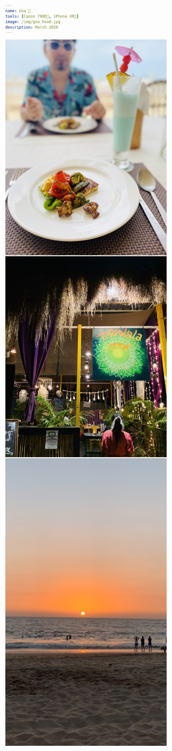 ```yaml
---
name: Goa 🥂
tools: [Canon 700D📸, iPhone XR📱]
image: /img/goa_head.jpg
description: March 2020
---
```


<html>

<head>
  <title>boostrap 4 responsive image gallery</title>
</head>

<body>
  <div class="container-fluid">
    <div class="row">
      <div class="column">
		<img src="/img/goa/Optimized-goa1.jpg"/>
	</div>
      <div class="column">
		<img src="/img/goa/Optimized-goa2.jpg"/>
      </div>
	  <div class="column">
        <img src="/img/goa/Optimized-goa3.jpg"/>
      </div>
    </div>
  </div>
</body>

</html>


